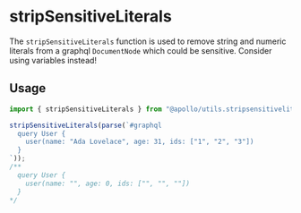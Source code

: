 # stripSensitiveLiterals

The `stripSensitiveLiterals` function is used to remove string and numeric
literals from a graphql `DocumentNode` which could be sensitive. Consider using
variables instead!

## Usage

```ts
import { stripSensitiveLiterals } from "@apollo/utils.stripsensitiveliterals";

stripSensitiveLiterals(parse(`#graphql
  query User {
    user(name: "Ada Lovelace", age: 31, ids: ["1", "2", "3"]) 
  }
`));
/**
  query User {
    user(name: "", age: 0, ids: ["", "", ""]) 
  }
*/
```
